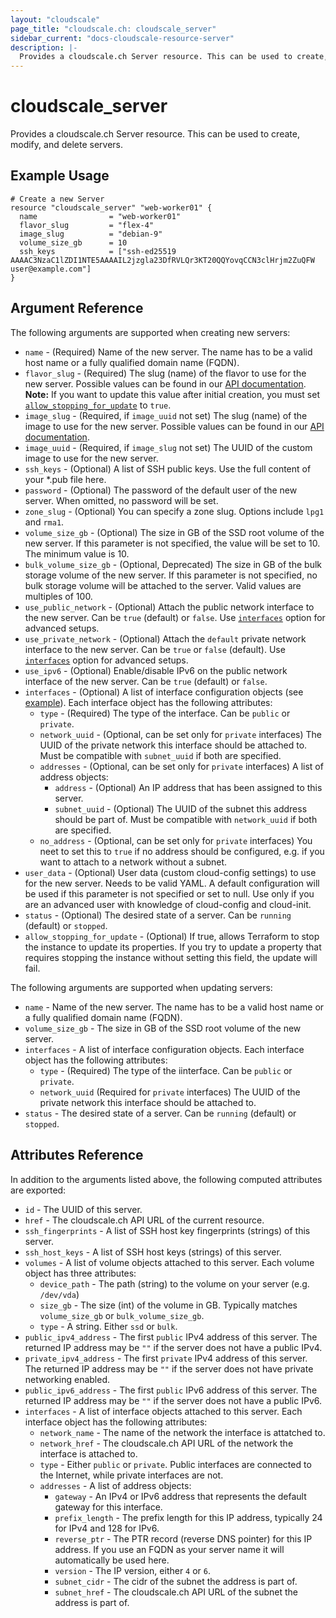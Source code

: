 ```yaml
---
layout: "cloudscale"
page_title: "cloudscale.ch: cloudscale_server"
sidebar_current: "docs-cloudscale-resource-server"
description: |-
  Provides a cloudscale.ch Server resource. This can be used to create, modify, and delete servers.
---
```


# cloudscale\_server

Provides a cloudscale.ch Server resource. This can be used to create, modify, and delete servers. 

## Example Usage

```hcl
# Create a new Server
resource "cloudscale_server" "web-worker01" {
  name                = "web-worker01"
  flavor_slug         = "flex-4"
  image_slug          = "debian-9"
  volume_size_gb      = 10
  ssh_keys            = ["ssh-ed25519 AAAAC3NzaC1lZDI1NTE5AAAAIL2jzgla23DfRVLQr3KT20QQYovqCCN3clHrjm2ZuQFW user@example.com"]
}
```

## Argument Reference

The following arguments are supported when creating new servers:

* `name` - (Required) Name of the new server. The name has to be a valid host name or a fully qualified domain name (FQDN).
* `flavor_slug` - (Required) The slug (name) of the flavor to use for the new server. Possible values can be found in our [API documentation](https://www.cloudscale.ch/en/api/v1#flavors).
    **Note:** If you want to update this value after initial creation, you must set [`allow_stopping_for_update`](#allow_stopping_for_update) to `true`.
* `image_slug` - (Required, if `image_uuid` not set) The slug (name) of the image to use for the new server. Possible values can be found in our [API documentation](https://www.cloudscale.ch/en/api/v1#images).
* `image_uuid` - (Required, if `image_slug` not set) The UUID of the custom image to use for the new server.
* `ssh_keys` - (Optional) A list of SSH public keys. Use the full content of your \*.pub file here.
* `password` - (Optional) The password of the default user of the new server. When omitted, no password will be set.
* `zone_slug` - (Optional) You can specify a zone slug. Options include `lpg1` and `rma1`.
* `volume_size_gb` - (Optional) The size in GB of the SSD root volume of the new server. If this parameter is not specified, the value will be set to 10. The minimum value is 10.
* `bulk_volume_size_gb` - (Optional, Deprecated) The size in GB of the bulk storage volume of the new server. If this parameter is not specified, no bulk storage volume will be attached to the server. Valid values are multiples of 100.
* `use_public_network` - (Optional) Attach the public network interface to the new server. Can be `true` (default) or `false`. Use [`interfaces`](#interfaces) option for advanced setups.
* `use_private_network` - (Optional) Attach the `default` private network interface to the new server. Can be `true` or `false` (default). Use [`interfaces`](#interfaces) option for advanced setups.
* `use_ipv6` - (Optional) Enable/disable IPv6 on the public network interface of the new server. Can be `true` (default) or `false`.
* `interfaces` - (Optional) A list of interface configuration objects (see [example](network.html)). Each interface object has the following attributes:
    * `type` - (Required) The type of the interface. Can be `public` or `private`.
    * `network_uuid` - (Optional, can be set only for `private` interfaces) The UUID of the private network this interface should be attached to. Must be compatible with `subnet_uuid` if both are specified.
    * `addresses` - (Optional, can be set only for `private` interfaces) A list of address objects:
        * `address` - (Optional) An IP address that has been assigned to this server.
        * `subnet_uuid` - (Optional) The UUID of the subnet this address should be part of. Must be compatible with `network_uuid` if both are specified.
    * `no_address` - (Optional, can be set only for `private` interfaces) You neet to set this to `true` if no address should be configured, e.g. if you want to attach to a network without a subnet. 
* `user_data` - (Optional) User data (custom cloud-config settings) to use for the new server. Needs to be valid YAML. A default configuration will be used if this parameter is not specified or set to null. Use only if you are an advanced user with knowledge of cloud-config and cloud-init.
* `status` - (Optional) The desired state of a server. Can be `running` (default) or `stopped`.
* `allow_stopping_for_update` - (Optional) If true, allows Terraform to stop the instance to update its properties. If you try to update a property that requires stopping the instance without setting this field, the update will fail.

The following arguments are supported when updating servers:

* `name` - Name of the new server. The name has to be a valid host name or a fully qualified domain name (FQDN).
* `volume_size_gb` - The size in GB of the SSD root volume of the new server.
* `interfaces` - A list of interface configuration objects. Each interface object has the following attributes:
    * `type` - (Required) The type of the iinterface. Can be `public` or `private`.
    * `network_uuid` (Required for `private` interfaces) The UUID of the private network this interface should be attached to.
* `status` - The desired state of a server. Can be `running` (default) or `stopped`.


## Attributes Reference

In addition to the arguments listed above, the following computed attributes are exported:

* `id` - The UUID of this server.
* `href` - The cloudscale.ch API URL of the current resource.
* `ssh_fingerprints` - A list of SSH host key fingerprints (strings) of this server.
* `ssh_host_keys` - A list of SSH host keys (strings) of this server.
* `volumes` - A list of volume objects attached to this server. Each volume object has three attributes:
    * `device_path` - The path (string) to the volume on your server (e.g. `/dev/vda`)
    * `size_gb` - The size (int) of the volume in GB. Typically matches `volume_size_gb` or `bulk_volume_size_gb`.
    * `type` - A string. Either `ssd` or `bulk`.
* `public_ipv4_address` - The first `public` IPv4 address of this server. The returned IP address may be `""` if the server does not have a public IPv4.
* `private_ipv4_address` - The first `private` IPv4 address of this server. The returned IP address may be `""` if the server does not have private networking enabled.
* `public_ipv6_address` - The first `public` IPv6 address of this server. The returned IP address may be `""` if the server does not have a public IPv6.
* `interfaces` - A list of interface objects attached to this server. Each interface object has the following attributes:
    * `network_name` - The name of the network the interface is attatched to.
    * `network_href` - The cloudscale.ch API URL of the network the interface is attached to.
    * `type` - Either `public` or `private`. Public interfaces are connected to the Internet, while private interfaces are not.
    * `addresses` - A list of address objects:
        * `gateway` - An IPv4 or IPv6 address that represents the default gateway for this interface.
        * `prefix_length` - The prefix length for this IP address, typically 24 for IPv4 and 128 for IPv6.
        * `reverse_ptr` - The PTR record (reverse DNS pointer) for this IP address. If you use an FQDN as your server name it will automatically be used here.
        * `version` - The IP version, either `4` or `6`.
        * `subnet_cidr` - The cidr of the subnet the address is part of.
        * `subnet_href` - The cloudscale.ch API URL of the subnet the address is part of.
